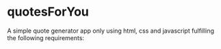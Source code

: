 # quotesForYou
A simple quote generator app only using html, css and javascript fulfilling the following requirements:
